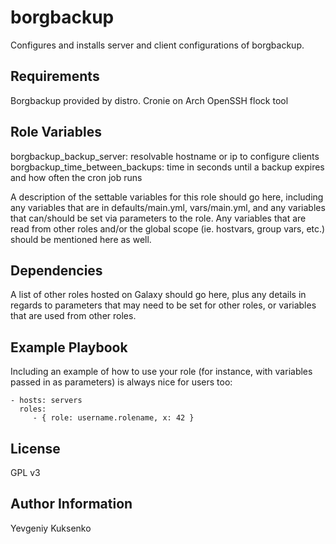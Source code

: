 borgbackup
=========

Configures and installs server and client configurations of borgbackup.

Requirements
------------

Borgbackup provided by distro.
Cronie on Arch
OpenSSH
flock tool

Role Variables
--------------

borgbackup_backup_server: resolvable hostname or ip to configure clients
borgbackup_time_between_backups: time in seconds until a backup expires and how often the cron job runs


A description of the settable variables for this role should go here, including any variables that are in defaults/main.yml, vars/main.yml, and any variables that can/should be set via parameters to the role. Any variables that are read from other roles and/or the global scope (ie. hostvars, group vars, etc.) should be mentioned here as well.

Dependencies
------------

A list of other roles hosted on Galaxy should go here, plus any details in regards to parameters that may need to be set for other roles, or variables that are used from other roles.

Example Playbook
----------------

Including an example of how to use your role (for instance, with variables passed in as parameters) is always nice for users too:

    - hosts: servers
      roles:
         - { role: username.rolename, x: 42 }

License
-------

GPL v3

Author Information
------------------

Yevgeniy Kuksenko
